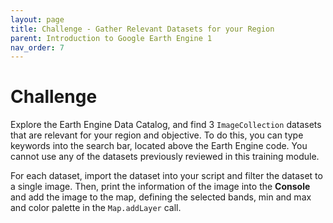```yaml
---
layout: page
title: Challenge - Gather Relevant Datasets for your Region
parent: Introduction to Google Earth Engine 1
nav_order: 7
---
```


# Challenge

Explore the Earth Engine Data Catalog, and find 3 `ImageCollection` datasets that are relevant for your region and objective. To do this, you can type keywords into the search bar, located above the Earth Engine code. You cannot use any of the datasets previously reviewed in this training module.

For each dataset, import the dataset into your script and filter the dataset to a single image. Then, print the information of the image into the **Console** and add the image to the map, defining the selected bands, min and max and color palette in the `Map.addLayer` call.

